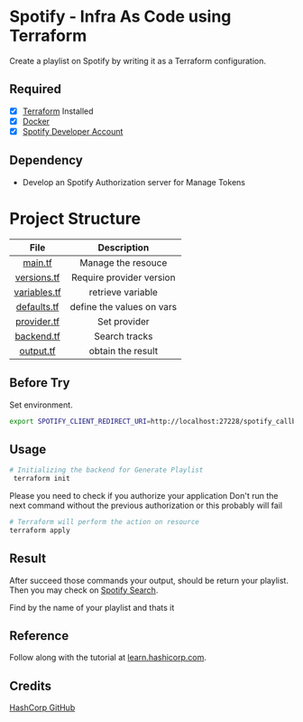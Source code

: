 # Spotify - Infra As Code using Terraform

Create a playlist on Spotify by writing it as a Terraform configuration.

## Required

- [x] [Terraform](https://learn.hashicorp.com/tutorials/terraform/install-cli) Installed
- [x] [Docker](https://docs.docker.com/desktop/)
- [x] [Spotify Developer Account](https://developer.spotify.com/dashboard/login)

## Dependency

* Develop an Spotify Authorization server for Manage Tokens

# Project Structure

| **File** | **Description** |
| :---: | :---: |
| [main.tf](main.tf) | Manage the resouce |
| [versions.tf](versions.tf) | Require provider version |
| [variables.tf](_variables.tf) | retrieve variable |
| [defaults.tf](_defaults.tf) | define the values on vars |
| [provider.tf](_provider.tf) | Set provider |
| [backend.tf](_backend.tf) | Search tracks |
| [output.tf](_output.tf) | obtain the result |

## Before Try

Set environment.

```bash
export SPOTIFY_CLIENT_REDIRECT_URI=http://localhost:27228/spotify_callback
```

## Usage

```bash
# Initializing the backend for Generate Playlist
 terraform init
```
Please you need to check if you authorize your application
Don't run the next command without the previous authorization or this probably will fail

```bash
# Terraform will perform the action on resource
terraform apply
```

## Result

After succeed those commands your output, should be return your playlist.
Then you may check on [Spotify Search](https://open.spotify.com/search).

Find by the name of your playlist and thats it

## Reference
Follow along with the tutorial at [learn.hashicorp.com](https://learn.hashicorp.com/tutorials/terraform/spotify-playlist).

## Credits
[HashCorp GitHub](https://github.com/hashicorp/learn-terraform-spotify)